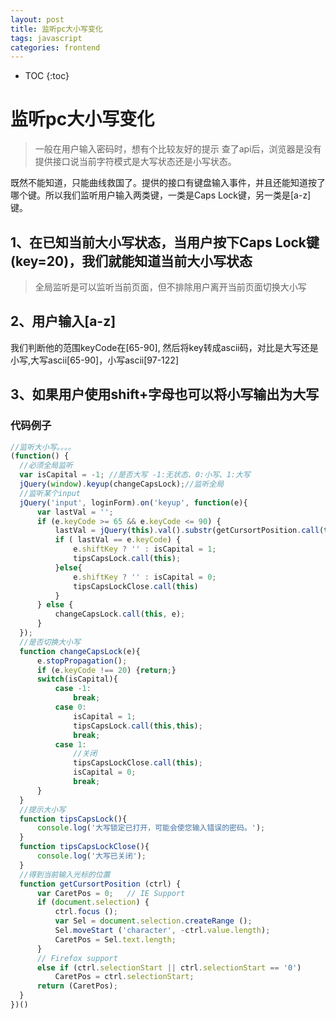 ```yaml
---
layout: post
title: 监听pc大小写变化
tags: javascript
categories: frontend
---
```


* TOC
{:toc}

# 监听pc大小写变化

> 一般在用户输入密码时，想有个比较友好的提示
> 查了api后，浏览器是没有提供接口说当前字符模式是大写状态还是小写状态。

既然不能知道，只能曲线救国了。提供的接口有键盘输入事件，并且还能知道按了哪个键。所以我们监听用户输入两类键，一类是Caps Lock键，另一类是[a-z]键。

## 1、在已知当前大小写状态，当用户按下Caps Lock键(key=20)，我们就能知道当前大小写状态
>
> 全局监听是可以监听当前页面，但不排除用户离开当前页面切换大小写

## 2、用户输入[a-z]

我们判断他的范围keyCode在[65-90],
然后将key转成ascii码，对比是大写还是小写,大写ascii[65-90]，小写ascii[97-122]

## 3、如果用户使用shift+字母也可以将小写输出为大写

### 代码例子

```javascript
//监听大小写。。。。
(function() {
  //必须全局监听
  var isCapital = -1; //是否大写 -1:无状态、0:小写、1:大写
  jQuery(window).keyup(changeCapsLock);//监听全局
  //监听某个input
  jQuery('input', loginForm).on('keyup', function(e){
      var lastVal = '';
      if (e.keyCode >= 65 && e.keyCode <= 90) {
          lastVal = jQuery(this).val().substr(getCursortPosition.call(this,this)-1, 1).charCodeAt(0);
          if ( lastVal == e.keyCode) {
              e.shiftKey ? '' : isCapital = 1;
              tipsCapsLock.call(this);
          }else{
              e.shiftKey ? '' : isCapital = 0;
              tipsCapsLockClose.call(this)
          }
      } else {
          changeCapsLock.call(this, e);
      }
  });
  //是否切换大小写
  function changeCapsLock(e){
      e.stopPropagation();
      if (e.keyCode !== 20) {return;}
      switch(isCapital){
          case -1:
              break;
          case 0:
              isCapital = 1;
              tipsCapsLock.call(this,this);
              break;
          case 1:
              //关闭
              tipsCapsLockClose.call(this);
              isCapital = 0;
              break;
      }
  }
  //提示大小写
  function tipsCapsLock(){
      console.log('大写锁定已打开，可能会使您输入错误的密码。');
  }
  function tipsCapsLockClose(){
      console.log('大写已关闭');
  }
  //得到当前输入光标的位置
  function getCursortPosition (ctrl) {
      var CaretPos = 0;   // IE Support
      if (document.selection) {
          ctrl.focus ();
          var Sel = document.selection.createRange ();
          Sel.moveStart ('character', -ctrl.value.length);
          CaretPos = Sel.text.length;
      }
      // Firefox support
      else if (ctrl.selectionStart || ctrl.selectionStart == '0')
          CaretPos = ctrl.selectionStart;
      return (CaretPos);
  }
})()



```
